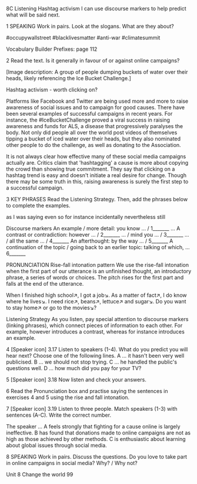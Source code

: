 8C Listening
Hashtag activism
I can use discourse markers to help predict what will be said next.

1 SPEAKING Work in pairs. Look at the slogans. What are they about?

#occupywallstreet #blacklivesmatter
#anti-war #climatesummit

Vocabulary Builder Prefixes: page 112

2 Read the text. Is it generally in favour of or against online campaigns?

[Image description: A group of people dumping buckets of water over their heads, likely referencing the Ice Bucket Challenge.]

Hashtag activism - worth clicking on?

Platforms like Facebook and Twitter are being used more and more to raise awareness of social issues and to campaign for good causes. There have been several examples of successful campaigns in recent years. For instance, the #IceBucketChallenge proved a viral success in raising awareness and funds for ALS, a disease that progressively paralyses the body. Not only did people all over the world post videos of themselves tipping a bucket of iced water over their heads, but they also nominated other people to do the challenge, as well as donating to the Association.

It is not always clear how effective many of these social media campaigns actually are. Critics claim that 'hashtagging' a cause is more about copying the crowd than showing true commitment. They say that clicking on a hashtag trend is easy and doesn't initiate a real desire for change. Though there may be some truth in this, raising awareness is surely the first step to a successful campaign.

3 KEY PHRASES Read the Listening Strategy. Then, add the phrases below to complete the examples.

as I was saying even so for instance incidentally nevertheless still

Discourse markers
An example / more detail: you know ... / 1_______ ...
A contrast or contradiction: however ... / 2_______ ... / mind you ... / 3_______ ... / all the same ... / 4_______
An afterthought: by the way ... / 5_______
A continuation of the topic / going back to an earlier topic: talking of which, ... 6_______

PRONUNCIATION Rise-fall intonation pattern
We use the rise-fall intonation when the first part of our utterance is an unfinished thought, an introductory phrase, a series of words or choices. The pitch rises for the first part and falls at the end of the utterance.

When I finished high school↗, I got a job↘.
As a matter of fact↗, I do know where he lives↘.
I need rice↗, beans↗, lettuce↗ and sugar↘.
Do you want to stay home↗ or go to the movies↘?

Listening Strategy
As you listen, pay special attention to discourse markers (linking phrases), which connect pieces of information to each other. For example, however introduces a contrast, whereas for instance introduces an example.

4 [Speaker icon] 3.17 Listen to speakers (1-4). What do you predict you will hear next? Choose one of the following lines.
A ... it hasn't been very well publicised.
B ... we should not stop trying.
C ... he handled the public's questions well.
D ... how much did you pay for your TV?

5 [Speaker icon] 3.18 Now listen and check your answers.

6 Read the Pronunciation box and practise saying the sentences in exercises 4 and 5 using the rise and fall intonation.

7 [Speaker icon] 3.19 Listen to three people. Match speakers (1-3) with sentences (A-C). Write the correct number.

The speaker ...
A feels strongly that fighting for a cause online is largely ineffective.
B has found that donations made to online campaigns are not as high as those achieved by other methods.
C is enthusiastic about learning about global issues through social media.

8 SPEAKING Work in pairs. Discuss the questions.
Do you love to take part in online campaigns in social media? Why? / Why not?

Unit 8 Change the world 99